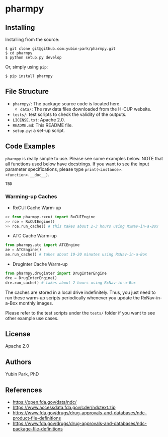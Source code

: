 # pharmpy 

## Installing

Installing from the source:
```
$ git clone git@github.com:yubin-park/pharmpy.git
$ cd pharmpy
$ python setup.py develop
```

Or, simply using `pip`:
```
$ pip install pharmpy
```

## File Structure
- `pharmpy/`: The package source code is located here.
  - `data/`: The raw data files downloaded from the H-CUP website.
- `tests/`: test scripts to check the validity of the outputs.
- `LICENSE.txt`: Apache 2.0.
- `README.md`: This README file.
- `setup.py`: a set-up script.

## Code Examples
`pharmpy` is really simple to use. 
Please see some examples below.
NOTE that all functions used below have docstrings. 
If you want to see the input parameter specifications,
please type `print(<instance>.<function>.__doc__)`.

```python
TBD
```

### Warming-up Caches

- RxCUI Cache Warm-up
```python
>> from pharmpy.rxcui import RxCUIEngine
>> rce = RxCUIEngine()
>> rce.run_cache() # this takes about 2-3 hours using RxNav-in-a-Box
```
- ATC Cache Warm-up
```python
from pharmpy.atc import ATCEngine
ae = ATCEngine()
ae.run_cache() # takes about 10-20 minutes using RxNav-in-a-Box
```
- DrugInter Cache Warm-up
```python
from pharmpy.druginter import DrugInterEngine
dre = DrugInterEngine()
dre.run_cache() # takes about 2 hours using RxNav-in-a-Box
```
The caches are stored in a local drive indefinitely. 
Thus, you just need to run these warm-up scripts periodically whenever you update the RxNav-in-a-Box monthly images.

Please refer to the test scripts under the `tests/` folder if you want to see other example use cases.

## License
Apache 2.0

## Authors
Yubin Park, PhD

## References
- https://open.fda.gov/data/ndc/
- https://www.accessdata.fda.gov/cder/ndctext.zip
- https://www.fda.gov/drugs/drug-approvals-and-databases/ndc-product-file-definitions
- https://www.fda.gov/drugs/drug-approvals-and-databases/ndc-package-file-definitions






